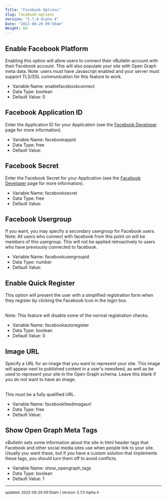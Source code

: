 ```yaml
---
Title: "Facebook Options"
Slug: facebook-options
Version: "5.7.0 Alpha 4"
Date: "2022-08-29 09:50am"
Weight: 60
---
```



## Enable Facebook Platform

Enabling this option will allow users to connect their vBulletin account with their Facebook account. This will also populate your site with Open Graph meta data. Note: users must have Javascript enabled and your server must support TLS/SSL communication for this feature to work.




- Variable Name: enablefacebookconnect
- Data Type: boolean
- Default Value: 0

## Facebook Application ID

Enter the Application ID for your Application (see the <a href="http://www.facebook.com/developers/" target="_blank">Facebook Developer</a> page for more information).




- Variable Name: facebookappid
- Data Type: free
- Default Value: 

## Facebook Secret

Enter the Facebook Secret for your Application (see the <a href="http://www.facebook.com/developers/" target="_blank">Facebook Developer</a> page for more information).




- Variable Name: facebooksecret
- Data Type: free
- Default Value: 

## Facebook Usergroup

If you want, you may specify a secondary usergroup for Facebook users. Note: All users who connect with facebook from this point on will be members of this usergroup. This will not be applied retroactively to users who have previously connected to facebook.




- Variable Name: facebookusergroupid
- Data Type: number
- Default Value: 

## Enable Quick Register

This option will present the user with a simplified registration form when they register by clicking the Facebook Icon in the login box.<br/><br/>

Note: This feature will disable some of the normal registration checks.




- Variable Name: facebookautoregister
- Data Type: boolean
- Default Value: 0

## Image URL

Specify a URL for an image that you want to represent your site. This image will appear next to published content in a user's newsfeed, as well as be used to represent your site in the Open Graph schema. Leave this blank if you do not want to have an image.<br/><br/>

This  must be a fully qualified URL.




- Variable Name: facebookfeedimageurl
- Data Type: free
- Default Value: 

## Show Open Graph Meta Tags

vBulletin sets some information about the site in html header tags that Facebook and other social media sites use when people link to your site.  Usually you want these, but if you have a custom solution that implements these tags, you should turn them off to avoid conflicts.




- Variable Name: show_opengraph_tags
- Data Type: boolean
- Default Value: 1


<hr>
<small>
updated: 2022-08-29 09:50am | Version: 5.7.0 Alpha 4
</small>
